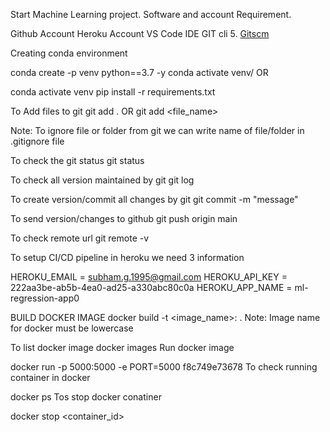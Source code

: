 Start Machine Learning project.
Software and account Requirement.

Github Account
Heroku Account
VS Code IDE
GIT cli
5. [Gitscm](https://git-scm.com/docs/gittutorial)



Creating conda environment

conda create -p venv python==3.7 -y
conda activate venv/
OR

conda activate venv
pip install -r requirements.txt

To Add files to git
git add .
OR
git add <file_name>

Note: To ignore file or folder from git we can write name of file/folder in .gitignore file

To check the git status
git status

To check all version maintained by git
git log

To create version/commit all changes by git
git commit -m "message"

To send version/changes to github
git push origin main

To check remote url
git remote -v


To setup CI/CD pipeline in heroku we need 3 information

HEROKU_EMAIL = subham.g.1995@gmail.com
HEROKU_API_KEY = 222aa3be-ab5b-4ea0-ad25-a330abc80c0a
HEROKU_APP_NAME = ml-regression-app0

BUILD DOCKER IMAGE
docker build -t <image_name>:<tagname> .
Note: Image name for docker must be lowercase

To list docker image
docker images
Run docker image

docker run -p 5000:5000 -e PORT=5000 f8c749e73678
To check running container in docker

docker ps
Tos stop docker conatiner

docker stop <container_id>
